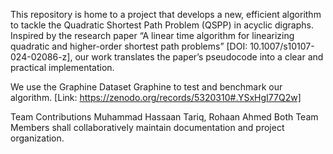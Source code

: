 This repository is home to a project that develops a new, efficient algorithm to tackle the Quadratic Shortest Path Problem (QSPP) in acyclic digraphs. Inspired by the research paper “A linear time algorithm for linearizing quadratic and higher-order shortest path problems” [DOI: 10.1007/s10107-024-02086-z], our work translates the paper’s pseudocode into a clear and practical implementation.

We use the Graphine Dataset Graphine to test and benchmark our algorithm. [Link: https://zenodo.org/records/5320310#.YSxHgI77Q2w]

Team Contributions
Muhammad Hassaan Tariq, Rohaan Ahmed
Both Team Members shall collaboratively maintain documentation and project organization.
